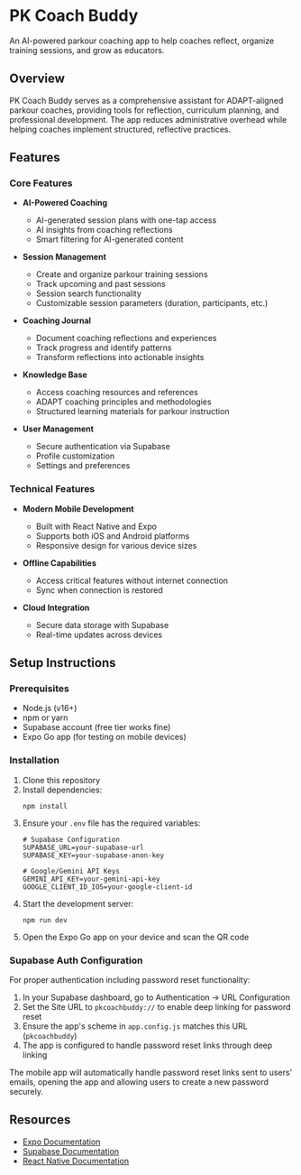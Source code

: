 # PK Coach Buddy

An AI-powered parkour coaching app to help coaches reflect, organize training sessions, and grow as educators.

## Overview

PK Coach Buddy serves as a comprehensive assistant for ADAPT-aligned parkour coaches, providing tools for reflection, curriculum planning, and professional development. The app reduces administrative overhead while helping coaches implement structured, reflective practices.

## Features

### Core Features

- **AI-Powered Coaching**
  - AI-generated session plans with one-tap access
  - AI insights from coaching reflections
  - Smart filtering for AI-generated content

- **Session Management**
  - Create and organize parkour training sessions
  - Track upcoming and past sessions
  - Session search functionality
  - Customizable session parameters (duration, participants, etc.)

- **Coaching Journal**
  - Document coaching reflections and experiences
  - Track progress and identify patterns
  - Transform reflections into actionable insights

- **Knowledge Base**
  - Access coaching resources and references
  - ADAPT coaching principles and methodologies
  - Structured learning materials for parkour instruction

- **User Management**
  - Secure authentication via Supabase
  - Profile customization
  - Settings and preferences

### Technical Features

- **Modern Mobile Development**
  - Built with React Native and Expo
  - Supports both iOS and Android platforms
  - Responsive design for various device sizes

- **Offline Capabilities**
  - Access critical features without internet connection
  - Sync when connection is restored

- **Cloud Integration**
  - Secure data storage with Supabase
  - Real-time updates across devices

## Setup Instructions

### Prerequisites

- Node.js (v16+)
- npm or yarn
- Supabase account (free tier works fine)
- Expo Go app (for testing on mobile devices)

### Installation

1. Clone this repository
2. Install dependencies:
   ```
   npm install
   ```
3. Ensure your `.env` file has the required variables:
   ```
   # Supabase Configuration
   SUPABASE_URL=your-supabase-url
   SUPABASE_KEY=your-supabase-anon-key

   # Google/Gemini API Keys
   GEMINI_API_KEY=your-gemini-api-key
   GOOGLE_CLIENT_ID_IOS=your-google-client-id
   ```
4. Start the development server:
   ```
   npm run dev
   ```
5. Open the Expo Go app on your device and scan the QR code

### Supabase Auth Configuration

For proper authentication including password reset functionality:

1. In your Supabase dashboard, go to Authentication → URL Configuration
2. Set the Site URL to `pkcoachbuddy://` to enable deep linking for password reset
3. Ensure the app's scheme in `app.config.js` matches this URL (`pkcoachbuddy`)
4. The app is configured to handle password reset links through deep linking

The mobile app will automatically handle password reset links sent to users' emails, opening the app and allowing users to create a new password securely.

## Resources

- [Expo Documentation](https://docs.expo.dev/)
- [Supabase Documentation](https://supabase.com/docs)
- [React Native Documentation](https://reactnative.dev/docs/getting-started) 